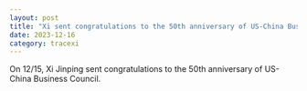 ```yaml
---
layout: post
title: "Xi sent congratulations to the 50th anniversary of US-China Business Council"
date: 2023-12-16
category: tracexi
---
```


On 12/15, Xi Jinping sent congratulations to the 50th anniversary of US-China Business Council.

